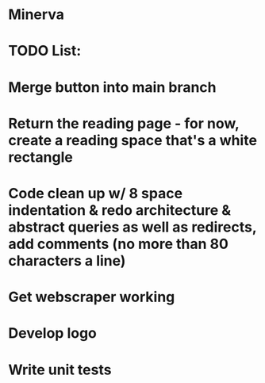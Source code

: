 # Minerva
# TODO List:
# Merge button into main branch
# Return the reading page - for now, create a reading space that's a white rectangle
# Code clean up w/ 8 space indentation & redo architecture & abstract queries as well as redirects, add comments (no more than 80 characters a line)
# Get webscraper working
# Develop logo
# Write unit tests
